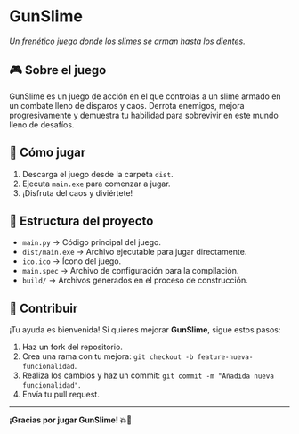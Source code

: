 # GunSlime  

*Un frenético juego donde los slimes se arman hasta los dientes.*

## 🎮 Sobre el juego
GunSlime es un juego de acción en el que controlas a un slime armado en un combate lleno de disparos y caos. Derrota enemigos, mejora progresivamente y demuestra tu habilidad para sobrevivir en este mundo lleno de desafíos.

## 🚀 Cómo jugar
1. Descarga el juego desde la carpeta `dist`.
2. Ejecuta `main.exe` para comenzar a jugar.
3. ¡Disfruta del caos y diviértete!

## 📁 Estructura del proyecto
- `main.py` → Código principal del juego.
- `dist/main.exe` → Archivo ejecutable para jugar directamente.
- `ico.ico` → Ícono del juego.
- `main.spec` → Archivo de configuración para la compilación.
- `build/` → Archivos generados en el proceso de construcción.

## 🤝 Contribuir
¡Tu ayuda es bienvenida! Si quieres mejorar **GunSlime**, sigue estos pasos:
1. Haz un fork del repositorio.
2. Crea una rama con tu mejora: `git checkout -b feature-nueva-funcionalidad`.
3. Realiza los cambios y haz un commit: `git commit -m "Añadida nueva funcionalidad"`.
4. Envía tu pull request.

---
**¡Gracias por jugar GunSlime! 💥🐌**

